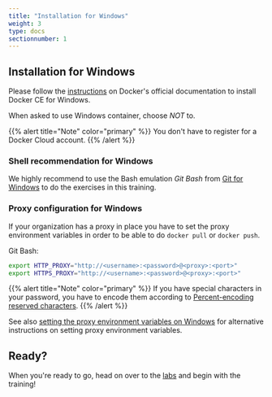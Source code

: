 ```yaml
---
title: "Installation for Windows"
weight: 3
type: docs
sectionnumber: 1
---
```


## Installation for Windows

Please follow the [instructions](https://docs.docker.com/docker-for-windows/install/#install-docker-for-windows-desktop-app) on Docker's official documentation to install Docker CE for Windows.

When asked to use Windows container, choose _NOT_ to.

{{% alert title="Note" color="primary" %}}
You don't have to register for a Docker Cloud account.
{{% /alert %}}


### Shell recommendation for Windows

We highly recommend to use the Bash emulation _Git Bash_ from [Git for Windows](https://gitforwindows.org/) to do the exercises in this training.


### Proxy configuration for Windows

If your organization has a proxy in place you have to set the proxy environment variables in order to be able to do `docker pull` or `docker push`.

Git Bash:

```bash
export HTTP_PROXY="http://<username>:<password>@<proxy>:<port>"
export HTTPS_PROXY="http://<username>:<password>@<proxy>:<port>"
```

{{% alert title="Note" color="primary" %}}
If you have special characters in your password, you have to encode them according to [Percent-encoding reserved characters](https://en.wikipedia.org/wiki/Percent-encoding#Percent-encoding_reserved_characters).
{{% /alert %}}

See also [setting the proxy environment variables on Windows](https://docs.microsoft.com/en-us/virtualization/windowscontainers/manage-docker/configure-docker-daemon#proxy-configuration) for alternative instructions on setting proxy environment variables.


## Ready?

When you're ready to go, head on over to the [labs](../../docs/) and begin with the training!
